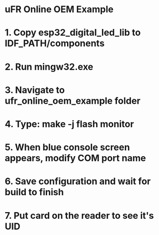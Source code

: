 # uFR Online OEM Example
# 1. Copy esp32_digital_led_lib to IDF_PATH/components
# 2. Run mingw32.exe
# 3. Navigate to ufr_online_oem_example folder
# 4. Type: make -j flash monitor
# 5. When blue console screen appears, modify COM port name
# 6. Save configuration and wait for build to finish
# 7. Put card on the reader to see it's UID
